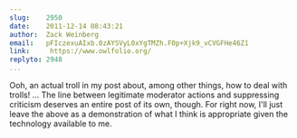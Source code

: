 ```yaml
---
slug:    2950
date:    2011-12-14 08:43:21
author:  Zack Weinberg
email:   pFIczexuAIxb.0zAYSVyL0xYgTMZh.F0p+Xjk9_vCVGFHe46Z1
link:     https://www.owlfolio.org/
replyto: 2948
...
```


Ooh, an actual troll in my post about, among other things, how to deal
with trolls!  ... The line between legitimate moderator actions and
suppressing criticism deserves an entire post of its own, though.  For
right now, I'll just leave the above as a demonstration of what I
think is appropriate given the technology available to me.
